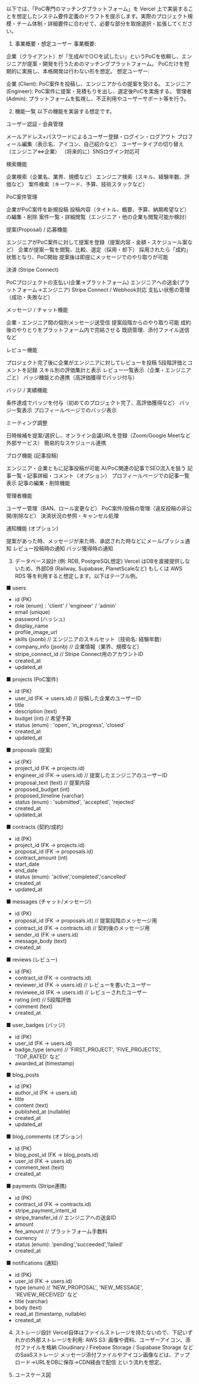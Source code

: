 以下では、「PoC専門のマッチングプラットフォーム」を Vercel 上で実装することを想定したシステム要件定義のドラフトを提示します。実際のプロジェクト規模・チーム体制・詳細要件に合わせて、必要な部分を取捨選択・拡張してください。

1. 事業概要・想定ユーザー
事業概要:

企業（クライアント）が「生成AIで○○を試したい」というPoCを依頼し、エンジニアが提案・開発を行うためのマッチングプラットフォーム。
PoCだけを短期的に実施し、本格開発は行わない形を想定。
想定ユーザー:

企業 (Client): PoC案件を投稿し、エンジニアからの提案を受ける。
エンジニア (Engineer): PoC案件に提案・見積もりを出し、選定後PoCを実施する。
管理者 (Admin): プラットフォームを監視し、不正利用やユーザーサポート等を行う。

2. 機能一覧
以下の機能を実装する想定です。

ユーザー認証・会員管理

メールアドレス+パスワードによるユーザー登録・ログイン・ログアウト
プロフィール編集（表示名、アイコン、自己紹介など）
ユーザータイプの切り替え（エンジニア⇔企業）
（将来的に）SNSログイン対応可

検索機能

企業検索（企業名、業界、規模など）
エンジニア検索（スキル、経験年数、評価など）
案件検索（キーワード、予算、技術スタックなど）

PoC案件管理

企業がPoC案件を新規投稿
投稿内容（タイトル、概要、予算、納期希望など）の編集・削除
案件一覧・詳細閲覧（エンジニア・他の企業も閲覧可能か検討）

提案(Proposal) / 応募機能

エンジニアがPoC案件に対して提案を登録（提案内容・金額・スケジュール案など）
企業が提案一覧を閲覧、比較、選定（採用・却下）
採用されたら「成約」状態となり、PoC開始
提案後は即座にメッセージでのやり取りが可能

決済 (Stripe Connect)

PoCプロジェクトの支払い(企業→プラットフォーム)
エンジニアへの送金(プラットフォーム→エンジニア)
Stripe Connect / Webhook対応
支払い状態の管理（成功・失敗など）

メッセージ / チャット機能

企業・エンジニア間の個別メッセージ送受信
提案段階からのやり取り可能
成約後のやりとりをプラットフォーム内で完結させる
既読管理、添付ファイル送信など

レビュー機能

プロジェクト完了後に企業がエンジニアに対してレビューを投稿
5段階評価とコメントを記録
スキル別の評価集計と表示
レビュー一覧表示（企業・エンジニアごと）
バッジ機能との連携（高評価獲得でバッジ付与）

バッジ / 実績機能

条件達成でバッジを付与（初めてのプロジェクト完了、高評価獲得など）
バッジ一覧表示
プロフィールページでのバッジ表示

ミーティング調整

日時候補を提案/選択し、オンライン会議URLを登録（Zoom/Google Meetなど外部サービス）
簡易的なスケジュール連携

ブログ機能 (記事投稿)

エンジニア・企業ともに記事投稿が可能
AI/PoC関連の記事でSEO流入を狙う
記事一覧・記事詳細・コメント（オプション）
プロフィールページでの記事一覧表示
記事の編集・削除機能

管理者機能

ユーザー管理（BAN、ロール変更など）
PoC案件/投稿の管理（違反投稿の非公開/削除など）
決済状況の参照・キャンセル処理

通知機能 (オプション)

提案があった時、メッセージが来た時、承認された時などにメール/プッシュ通知
レビュー投稿時の通知
バッジ獲得時の通知

3. データベース設計 (例: RDB, PostgreSQL想定)
Vercel はDBを直接提供しないため、外部DB (Railway, Supabase, PlanetScaleなど) もしくは AWS RDS 等を利用すると想定します。以下はテーブル例。

■ users
- id (PK)
- role (enum) : 'client' / 'engineer' / 'admin'
- email (unique)
- password (ハッシュ)
- display_name
- profile_image_url
- skills (jsonb) // エンジニアのスキルセット（技術名: 経験年数）
- company_info (jsonb) // 企業情報（業界、規模など）
- stripe_connect_id // Stripe Connect用のアカウントID
- created_at
- updated_at

■ projects  (PoC案件)
- id (PK)
- user_id (FK -> users.id)     // 投稿した企業のユーザーID
- title
- description (text)
- budget (int)                 // 希望予算
- status (enum) : 'open', 'in_progress', 'closed'
- created_at
- updated_at

■ proposals (提案)
- id (PK)
- project_id (FK -> projects.id)
- engineer_id (FK -> users.id) // 提案したエンジニアのユーザーID
- proposal_text (text)         // 提案内容
- proposed_budget (int)
- proposed_timeline (varchar)
- status (enum) : 'submitted', 'accepted', 'rejected'
- created_at
- updated_at

■ contracts (契約/成約)
- id (PK)
- project_id (FK -> projects.id)
- proposal_id (FK -> proposals.id)
- contract_amount (int)
- start_date
- end_date
- status (enum): 'active','completed','cancelled'
- created_at
- updated_at

■ messages (チャット/メッセージ)
- id (PK)
- proposal_id (FK -> proposals.id) // 提案段階のメッセージ用
- contract_id (FK -> contracts.id) // 契約後のメッセージ用
- sender_id (FK -> users.id)
- message_body (text)
- created_at

■ reviews (レビュー)
- id (PK)
- contract_id (FK -> contracts.id)
- reviewer_id (FK -> users.id)  // レビューを書いたユーザー
- reviewee_id (FK -> users.id)  // レビューされたユーザー
- rating (int)                  // 5段階評価
- comment (text)
- created_at

■ user_badges (バッジ)
- id (PK)
- user_id (FK -> users.id)
- badge_type (enum)            // 'FIRST_PROJECT', 'FIVE_PROJECTS', 'TOP_RATED' など
- awarded_at (timestamp)

■ blog_posts
- id (PK)
- author_id (FK -> users.id)
- title
- content (text)
- published_at (nullable)
- created_at
- updated_at

■ blog_comments (オプション)
- id (PK)
- blog_post_id (FK -> blog_posts.id)
- user_id (FK -> users.id)
- comment_text (text)
- created_at

■ payments (Stripe連携)
- id (PK)
- contract_id (FK -> contracts.id)
- stripe_payment_intent_id
- stripe_transfer_id           // エンジニアへの送金ID
- amount
- fee_amount                   // プラットフォーム手数料
- currency
- status (enum): 'pending','succeeded','failed'
- created_at

■ notifications (通知)
- id (PK)
- user_id (FK -> users.id)
- type (enum)                  // 'NEW_PROPOSAL', 'NEW_MESSAGE', 'REVIEW_RECEIVED' など
- title (varchar)
- body (text)
- read_at (timestamp, nullable)
- created_at

4. ストレージ設計
Vercel自体はファイルストレージを持たないので、下記いずれかの外部ストレージを利用:
AWS S3: 画像や資料、ユーザーアイコン、添付ファイルを格納
Cloudinary / Firebase Storage / Supabase Storage などのSaaSストレージ
メッセージ添付ファイルやアイコン画像などは、アップロード→URLをDBに保存→CDN経由で配信 という流れを想定。

5. ユースケース図
